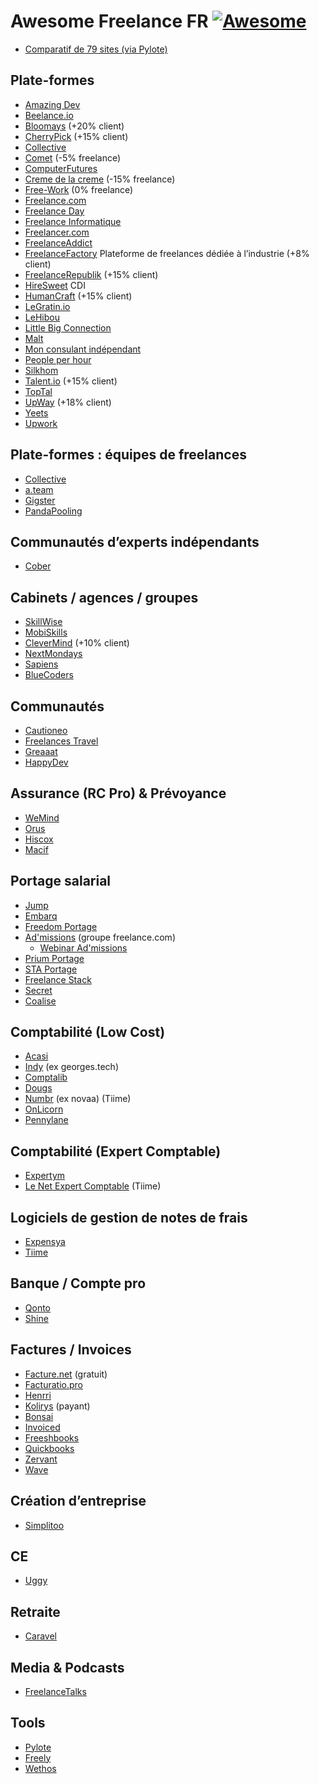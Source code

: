 # Awesome Freelance FR [![Awesome](https://awesome.re/badge.svg)](https://awesome.re)

- [Comparatif de 79 sites (via Pylote)](https://airtable.com/shr3fRtfLTryl0YoV/tbli29C4ZdaKD4qKz)

## Plate-formes

- [Amazing Dev](https://amazing.dev/)
- [Beelance.io](https://beelance.io/)
- [Bloomays](https://www.bloomays.com/) (+20% client)
- [CherryPick](https://app.cherry-pick.io/) (+15% client)
- [Collective](https://www.collective.work/)
- [Comet](https://hellocomet.co/) (-5% freelance)
- [ComputerFutures](https://www.computerfutures.com/fr-fr/)
- [Creme de la creme](https://cremedelacreme.io) (-15% freelance)
- [Free-Work](https://www.free-work.com/fr/tech-it) (0% freelance)
- [Freelance.com](https://plateforme.freelance.com/)
- [Freelance Day](https://freelance-day.eu/)
- [Freelance Informatique](https://www.freelance-informatique.fr/)
- [Freelancer.com](https://www.freelancer.com/)
- [FreelanceAddict](https://freelanceaddict.com/)
- [FreelanceFactory](https://freelance-factory.fr/) Plateforme de freelances dédiée à l’industrie  (+8% client)
- [FreelanceRepublik](https://www.freelancerepublik.com/) (+15% client)
- [HireSweet](https://www.hiresweet.com/fr-fr/home) CDI
- [HumanCraft](https://www.humancraft.eu/) (+15% client)
- [LeGratin.io](https://www.legratin.io/)
- [LeHibou](https://www.lehibou.com/)
- [Little Big Connection](https://www.littlebigconnection.com/fr/)
- [Malt](https://www.malt.fr/)
- [Mon consulant indépendant](https://www.mon-consultant-independant.com/)
- [People per hour](https://www.peopleperhour.com/)
- [Silkhom](https://www.silkhom.com/)
- [Talent.io](https://www.talent.io/p/fr-fr/home) (+15% client)
- [TopTal](https://www.toptal.com/)
- [UpWay](https://www.upway.io/fr/) (+18% client)
- [Yeets](https://www.yeets.fr/)
- [Upwork](https://www.upwork.com/)

## Plate-formes : équipes de freelances

- [Collective](https://www.collective.work/)
- [a.team](https://www.a.team/)
- [Gigster](https://gigster.com/)
- [PandaPooling](https://www.pandopooling.com/)

## Communautés d’experts indépendants

- [Cober](https://www.cober.fr/)

## Cabinets / agences / groupes

- [SkillWise](https://www.skillwise.fr/)
- [MobiSkills](https://mobiskill.fr/)
- [CleverMind](https://www.clevermind.fr/) (+10% client)
- [NextMondays](https://nextmondays.com/)
- [Sapiens](https://sapiens.biz/)
- [BlueCoders](https://www.bluecoders.com/)

## Communautés

- [Cautioneo](https://www.cautioneo.com/)
- [Freelances Travel](https://www.freelances.travel/le-concept)
- [Greaaat](http://greaaat.com/)
- [HappyDev](https://happy-dev.fr/fr/nous-rejoindre)

## Assurance (RC Pro) & Prévoyance

- [WeMind](https://www.wemind.io/)
- [Orus](https://www.orus.eu/)
- [Hiscox](https://www.hiscox.fr/)
- [Macif](https://www.macif.fr/assurance/professionnels-et-entreprises/artisans-commercants-professions-liberales/multigarantie-activite-professionnelle)

## Portage salarial

- [Jump](https://www.join-jump.com/)
- [Embarq](https://www.embarq.fr/)
- [Freedom Portage](https://freedomportage.com/)
- [Ad'missions](https://www.admissions.fr/) (groupe freelance.com)
  - [Webinar Ad'missions](https://www.linkedin.com/events/7062823983015964672)
- [Prium Portage](https://prium-portage.com/)
- [STA Portage](https://www.sta-portage.com/)
- [Freelance Stack](https://www.freelance-stack.io/)
- [Secret](https://www.joinsecret.com)
- [Coalise](https://www.coalise.com/)

## Comptabilité (Low Cost)

- [Acasi](https://www.acasi.io/)
- [Indy](https://www.indy.fr/) (ex georges.tech)
- [Comptalib](https://www.comptalib.com/)
- [Dougs](https://www.dougs.fr/)
- [Numbr](https://numbr.co/) (ex novaa) (Tiime)
- [OnLicorn](https://onlicorn.fr/)
- [Pennylane](https://www.pennylane.com/)

## Comptabilité (Expert Comptable)

- [Expertym](https://cabinetexpertym.com/)
- [Le Net Expert Comptable](http://www.le-net-expert-comptable.com/) (Tiime)

## Logiciels de gestion de notes de frais

- [Expensya](https://www.expensya.com/fr)
- [Tiime](https://tiime.fr/)


## Banque / Compte pro

- [Qonto](https://qonto.com/fr)
- [Shine](https://www.shine.fr/)

## Factures / Invoices

- [Facture.net](https://www.facture.net/) (gratuit)
- [Facturatio.pro](https://www.facturation.pro/)
- [Henrri](https://www.henrri.com/)
- [Kolirys](https://www.kolirys.fr/) (payant)
- [Bonsai](https://www.hellobonsai.com/)
- [Invoiced](https://invoiced.com/)
- [Freeshbooks](https://www.freshbooks.com/)
- [Quickbooks](https://quickbooks.intuit.com/fr/facturation-en-ligne/)
- [Zervant](https://www.zervant.com/)
- [Wave](https://www.waveapps.com/accounting/freelancers)


## Création d’entreprise

- [Simplitoo](https://www.simplitoo.fr/)

## CE

- [Uggy](https://uggy.io/)

## Retraite

- [Caravel](https://www.getcaravel.fr/)

## Media & Podcasts

- [FreelanceTalks](https://talks.freelancerepublik.com/)

## Tools

- [Pylote](https://pylote.io/)
- [Freely](https://www.freely.tax/)
- [Wethos](https://www.wethos.co/)
